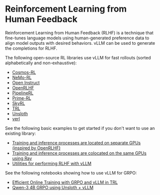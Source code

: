 # Reinforcement Learning from Human Feedback

Reinforcement Learning from Human Feedback (RLHF) is a technique that fine-tunes language models using human-generated preference data to align model outputs with desired behaviors. vLLM can be used to generate the completions for RLHF.

The following open-source RL libraries use vLLM for fast rollouts (sorted alphabetically and non-exhaustive):

- [Cosmos-RL](https://github.com/nvidia-cosmos/cosmos-rl)
- [NeMo-RL](https://github.com/NVIDIA-NeMo/RL)
- [Open Instruct](https://github.com/allenai/open-instruct)
- [OpenRLHF](https://github.com/OpenRLHF/OpenRLHF)
- [PipelineRL](https://github.com/ServiceNow/PipelineRL)
- [Prime-RL](https://github.com/PrimeIntellect-ai/prime-rl)
- [SkyRL](https://github.com/NovaSky-AI/SkyRL)
- [TRL](https://github.com/huggingface/trl)
- [Unsloth](https://github.com/unslothai/unsloth)
- [verl](https://github.com/volcengine/verl)

See the following basic examples to get started if you don't want to use an existing library:

- [Training and inference processes are located on separate GPUs (inspired by OpenRLHF)](../examples/offline_inference/rlhf.md)
- [Training and inference processes are colocated on the same GPUs using Ray](../examples/offline_inference/rlhf_colocate.md)
- [Utilities for performing RLHF with vLLM](../examples/offline_inference/rlhf_utils.md)

See the following notebooks showing how to use vLLM for GRPO:

- [Efficient Online Training with GRPO and vLLM in TRL](https://huggingface.co/learn/cookbook/grpo_vllm_online_training)
- [Qwen-3 4B GRPO using Unsloth + vLLM](https://colab.research.google.com/github/unslothai/notebooks/blob/main/nb/Qwen3_(4B)-GRPO.ipynb)

